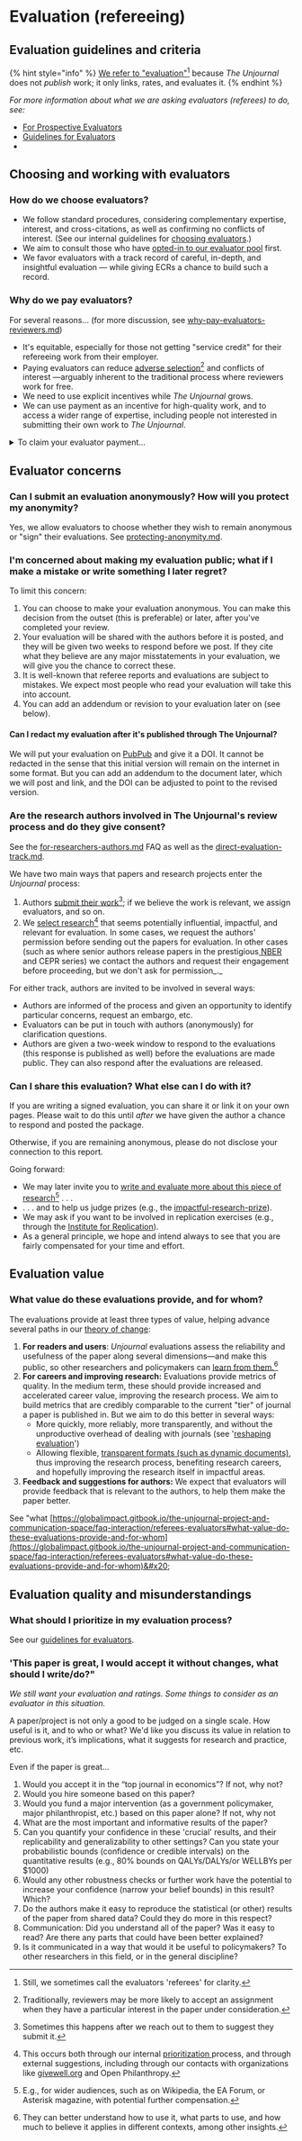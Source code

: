 # Evaluation (refereeing)

## Evaluation guidelines and criteria

{% hint style="info" %}
[We refer to "evaluation"](#user-content-fn-1)[^1] because _The Unjournal_ does not _publish_ work; it only links, rates, and evaluates it.
{% endhint %}

_For more information about what we are asking evaluators (referees) to do, see:_&#x20;

* [For Prospective Evaluators](../policies-projects-evaluation-workflow/evaluation/for-prospective-evaluators.md)
* [Guidelines for Evaluators](../policies-projects-evaluation-workflow/evaluation/guidelines-for-evaluators/)
*

## Choosing and working with evaluators

### How do we choose evaluators?

* We follow standard procedures, considering complementary expertise, interest, and cross-citations, as well as confirming no conflicts of interest. (See our internal guidelines for [choosing evaluators](../management-tech-details-discussion/management-process/choosing-evaluators/).)
* We aim to consult those who have [opted-in to our evaluator pool](../readme-1/call-for-participants-research/) first.
* We favor evaluators with a track record of careful, in-depth, and insightful evaluation — while giving ECRs a chance to build such a record.

###

### Why do we pay evaluators?

For several reasons... (for more discussion, see  [why-pay-evaluators-reviewers.md](../policies-projects-evaluation-workflow/evaluation/why-pay-evaluators-reviewers.md "mention"))

* It's equitable, especially for those not getting "service credit" for their refereeing work from their employer.
* Paying evaluators can reduce [adverse selection](#user-content-fn-2)[^2] and conflicts of interest —arguably inherent to the traditional process where reviewers work for free.
* We need to use explicit incentives while _The Unjournal_ grows.
* We can use payment as an incentive for high-quality work, and to access a wider range of expertise, including people not interested in submitting their own work to _The Unjournal_.

<details>

<summary>To claim your evaluator payment...</summary>

[#submitting-and-paying-expenses-claims](../management-tech-details-discussion/fiscal-hosting-and-expenses.md#submitting-and-paying-expenses-claims "mention")

</details>



## Evaluator concerns&#x20;

### **Can I submit an evaluation anonymously? How will you protect my anonymity?**

Yes, we allow evaluators to choose whether they wish to remain anonymous or "sign" their evaluations. See [protecting-anonymity.md](../policies-projects-evaluation-workflow/evaluation/protecting-anonymity.md "mention").



### I'm concerned about making my evaluation public; what if I make a mistake or write something I later regret?

To limit this concern:

1. You can choose to make your evaluation anonymous. You can make this decision from the outset (this is preferable) or later, after you've completed your review.
2. Your evaluation will be shared with the authors before it is posted, and they will be given two weeks to respond before we post. If they cite what they believe are any major misstatements in your evaluation, we will give you the chance to correct these.
3. It is well-known that referee reports and evaluations are subject to mistakes. We expect most people who read your evaluation will take this into account.
4. You can add an addendum or revision to your evaluation later on (see below).

#### Can I redact my evaluation after it's published through The Unjournal?

We will put your evaluation on [PubPub](https://unjournal.pubpub.org) and give it a DOI. It cannot be redacted in the sense that this initial version will remain on the internet in some format. But you can add an addendum to the document later, which we will post and link, and the DOI can be adjusted to point to the revised version.

### Are the research authors involved in The Unjournal's review process and do they give consent?

See the [for-researchers-authors.md](for-researchers-authors.md "mention") FAQ as well as the [direct-evaluation-track.md](../policies-projects-evaluation-workflow/considering-projects/direct-evaluation-track.md "mention").

We have two main ways that papers and research projects enter the _Unjournal_ process:

1. Authors [submit their work](#user-content-fn-3)[^3]; if we believe the work is relevant, we assign evaluators, and so on.
2. We [select research](#user-content-fn-4)[^4] that seems potentially influential, impactful, and relevant for evaluation. In some cases, we request the authors' permission before sending out the papers for evaluation. In other cases (such as where senior authors release papers in the prestigious[ NBER ](https://www.nber.org/papers?page=1\&perPage=50\&sortBy=public\_date)and CEPR series) we contact the authors and request their engagement before proceeding, but we don't ask for permission_._&#x20;

For either track, authors are invited to be involved in several ways:

* Authors are informed of the process and given an opportunity to identify particular concerns, request an embargo, etc.
* Evaluators can be put in touch with authors (anonymously) for clarification questions.
* Authors are given a two-week window to respond to the evaluations (this response is published as well) before the evaluations are made public. They can also respond after the evaluations are released.

### Can I share this evaluation? What else can I do with it?

If you are writing a signed evaluation, you can share it or link it on your own pages. Please wait to do this until _after_ we have given the author a chance to respond and posted the package.

Otherwise, if you are remaining anonymous, please do not disclose your connection to this report.

Going forward:

* We may later invite you to [write and evaluate more about this piece of research](#user-content-fn-5)[^5] . . .
* . . . and to help us judge prizes (e.g., the [impactful-research-prize](../readme-1/call-for-participants-research/impactful-research-prize/ "mention")).
* We may ask if you want to be involved in replication exercises (e.g., through the [Institute for Replication](https://i4replication.org/)).
* As a general principle, we hope and intend always to see that you are fairly compensated for your time and effort.

## Evaluation value

### **What value do these evaluations provide, and for whom?**

The evaluations provide at least three types of value, helping advance several paths in our [theory of change](../benefits-and-features/global-priorities-theory-of-change/):

1. **For readers and users**: _Unjournal_ evaluations assess the reliability and usefulness of the paper along several dimensions—and make this public, so other researchers and policymakers can [learn from them.](#user-content-fn-6)[^6]
2. **For careers and improving research:** Evaluations provide metrics of quality. In the medium term, these should provide increased and accelerated career value, improving the research process. We aim to build metrics that are credibly comparable to the current "tier" of journal a paper is published in. But we aim to do this better in several ways:
   * More quickly, more reliably, more transparently, and without the unproductive overhead of dealing with journals (see '[reshaping evaluation](../benefits-and-features/costs-of-playing-the-publication-game.md)')
   * Allowing flexible, [transparent formats (such as dynamic documents)](../benefits-and-features/dynamic-documents-vs-living-projects/), thus improving the research process, benefiting research careers, and hopefully improving the research itself in impactful areas.
3. **Feedback and suggestions for authors:** We expect that evaluators will provide feedback that is relevant to the authors, to help them make the paper better.

See "what [https://globalimpact.gitbook.io/the-unjournal-project-and-communication-space/faq-interaction/referees-evaluators#what-value-do-these-evaluations-provide-and-for-whom](https://globalimpact.gitbook.io/the-unjournal-project-and-communication-space/faq-interaction/referees-evaluators#what-value-do-these-evaluations-provide-and-for-whom)&#x20;



## Evaluation quality and misunderstandings

### What should I prioritize in my evaluation process?

See our [guidelines for evaluators](../policies-projects-evaluation-workflow/evaluation/guidelines-for-evaluators/).



### 'This paper is great, I would accept it without changes, what should I write/do?"

_We still want your evaluation and ratings. Some things to consider as an evaluator in this situation._&#x20;

A paper/project is not only a good to be judged on a single scale. How useful is it, and to who or what? We'd like you discuss its value in relation to previous work, it’s implications, what it suggests for research and practice, etc.&#x20;

Even if the paper is great...&#x20;

1. Would you accept it in the “top journal in economics”? If not, why not?&#x20;
2. Would you hire someone based on this paper?
3. &#x20;Would you fund a major intervention (as a government policymaker, major philanthropist, etc.) based on this paper alone? If not, why not&#x20;
4. What are the most important and informative results of the paper?&#x20;
5. Can you quantify your confidence in these 'crucial' results, and their replicability and generalizability to other settings? Can you state your probabilistic bounds (confidence or credible intervals) on the quantitative results (e.g., 80% bounds on QALYs/DALYs/or WELLBYs per $1000)
6. Would any other robustness checks or further work have the potential to increase your confidence (narrow your belief bounds) in this result? Which?&#x20;
7. Do the authors make it easy to reproduce the statistical (or other) results of the paper from shared data? Could they do more in this respect?&#x20;
8. Communication: Did you understand all of the paper? Was it easy to read? Are there any parts that could have been better explained?
9. Is it communicated in a way that would it be useful to policymakers? To other researchers in this field, or in the general discipline?





[^1]: Still, we sometimes call the evaluators 'referees' for clarity.

[^2]: Traditionally, reviewers may be more likely to accept an assignment when they have a particular interest in the paper under consideration.

[^3]: Sometimes this happens after we reach out to them to suggest they submit it.

[^4]: This occurs both through our internal [prioritization ](../policies-projects-evaluation-workflow/considering-projects/process-prioritizing-research/)process, and through external suggestions, including through our contacts with organizations like [givewell.org](https://givewell.org/) and Open Philanthropy.

[^5]: E.g., for wider audiences, such as on Wikipedia, the EA Forum, or Asterisk magazine, with potential further compensation.

[^6]: They can better understand how to use it, what parts to use, and how much to believe it applies in different contexts, among other insights.

